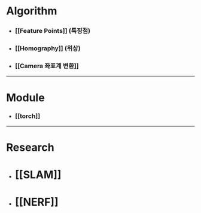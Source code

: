 # Algorithm
- ### [[Feature Points]] (특징점)
- ### [[Homography]] (위상)
- ### [[Camera 좌표계 변환]]

---
# Module
- ### [[torch]]

---
# Research
- # [[SLAM]]
- # [[NERF]]